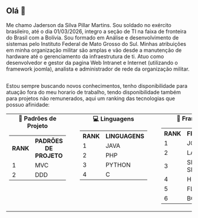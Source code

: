 

<!--
**Jadersonn/Jadersonn** is a ✨ _special_ ✨ repository because its `README.md` (this file) appears on your GitHub profile.

Here are some ideas to get you started:

- 🔭 I’m currently working on ...
- 🌱 I’m currently learning ...
- 👯 I’m looking to collaborate on ...
- 🤔 I’m looking for help with ...
- 💬 Ask me about ...
- 📫 How to reach me: ...
- 😄 Pronouns: ...
- ⚡ Fun fact: ...
-->

## Olá 👋
Me chamo Jaderson da Silva Pillar Martins. Sou soldado no exército brasileiro, até o dia 01/03/2026, integro a seção de TI na faixa de fronteira do Brasil com a Bolívia. Sou formado em Análise e desenvolvimento de sistemas pelo Instituto Federal de Mato Grosso do Sul.
Minhas atribuições em minha organização militar são amplas e vão desde a manutenção de hardware até o gerenciamento da infraestrutura de ti. Atuo como desenvolvedor e gestor da pagina Web Intranet e Internet (utilizando o framework joomla), analista e administrador de rede da organização militar.
##
Estou sempre buscando novos conhecimentos, tenho disponibilidade para atuação fora do meu horario de trabalho, tendo disponibilidade também para projetos não remunerados, aqui um ranking das tecnologias que possuo afinidade:
<table>
  <tr valign="top">
    <td>
      <div align="center"><strong>🧱 Padrões de Projeto</strong></div>
      <table>
        <tr><th>RANK</th><th>PADRÕES DE PROJETO</th></tr>
        <tr><td>1</td><td>MVC</td></tr>
        <tr><td>2</td><td>DDD</td></tr>
      </table>
    </td>
    <td style="padding-left: 30px;">
      <div align="center"><strong>💻 Linguagens</strong></div>
      <table>
        <tr><th>RANK</th><th>LINGUAGENS</th></tr>
        <tr><td>1</td><td>JAVA</td></tr>
        <tr><td>2</td><td>PHP</td></tr>
        <tr><td>3</td><td>PYTHON</td></tr>
        <tr><td>4</td><td>C</td></tr>
      </table>
    </td>
    <td style="padding-left: 30px;">
      <div align="center"><strong>🚀 Frameworks</strong></div>
      <table>
        <tr><th>RANK</th><th>FRAMEWORKS</th></tr>
        <tr><td>1</td><td>JOOMLA</td></tr>
        <tr><td>2</td><td>LARAVEL</td></tr>
        <tr><td>3</td><td>SPRING & SPRINGBOOT</td></tr>
        <tr><td>4</td><td>HIBERNATE</td></tr>
        <tr><td>5</td><td>FLUTTER</td></tr>
        <tr><td>6</td><td>BOOTSTRAP</td></tr>
      </table>
    </td>
    <td style="padding-left: 30px;">
      <div align="center"><strong>🎲 Banco de Dados</strong></div>
      <table>
        <tr><th>RANK</th><th>Banco de Dados</th></tr>
        <tr><td>1</td><td>MySQL</td></tr>
        <tr><td>2</td><td>PostgreSQL</td></tr>
      </table>
    </td>
  </tr>
</table>





##
